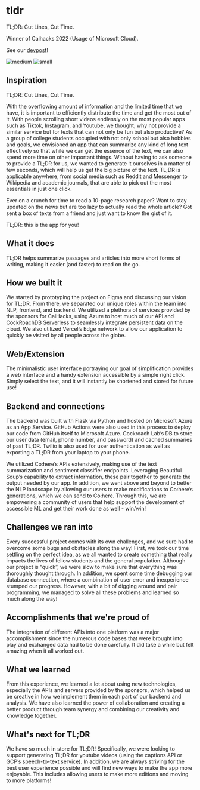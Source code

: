# tldr
TL;DR: Cut Lines, Cut Time. 

Winner of Calhacks 2022 (Usage of Microsoft Cloud). 

See our [devpost](https://devpost.com/software/tldr-658ih1)!

![medium](https://user-images.githubusercontent.com/68176295/196329132-20d583a9-7218-40ad-8eaa-ad8b5a2e9254.png)
![small](https://user-images.githubusercontent.com/68176295/196329080-e3336469-3294-4c8f-b4c6-19a1e3ede675.png)

## Inspiration

TL;DR: Cut Lines, Cut Time.

With the overflowing amount of information and the limited time that we have, it is important to efficiently distribute the time and get the most out of it. 
With people scrolling short videos endlessly on the most popular apps such as Tiktok, Instagram, and Youtube, we thought, why not provide a similar service but for texts that can not only be fun but also productive?
As a group of college students occupied with not only school but also hobbies and goals, we envisioned an app that can summarize any kind of long text effectively so that while we can get the essence of the text, we can also spend more time on other important things.
Without having to ask someone to provide a TL;DR for us, we wanted to generate it ourselves in a matter of few seconds, which will help us get the big picture of the text. 
TL;DR is applicable anywhere, from social media such as Reddit and Messenger to Wikipedia and academic journals, that are able to pick out the most essentials in just one click. 

Ever on a crunch for time to read a 10-page research paper?
Want to stay updated on the news but are too lazy to actually read the whole article? 
Got sent a box of texts from a friend and just want to know the gist of it. 

TL;DR: this is the app for you!

## What it does
TL;DR helps summarize passages and articles into more short forms of writing, making it easier (and faster) to read on the go. 

## How we built it
We started by prototyping the project on Figma and discussing our vision for TL;DR. From there, we separated our unique roles within the team into NLP, frontend, and backend. We utilized a plethora of services provided by the sponsors for CalHacks, using Azure to host much of our API and CockRoachDB Serverless to seamlessly integrate persistent data on the cloud. We also utilized Vercel’s Edge network to allow our application to quickly be visited by all people across the globe.

## Web/Extension
The minimalistic user interface portraying our goal of simplification provides a web interface and a handy extension accessible by a simple right click. Simply select the text, and it will instantly be shortened and stored for future use!

## Backend and connections
The backend was built with Flask via Python and hosted on Microsoft Azure as an App Service. GitHub Actions were also used in this process to deploy our code from GitHub itself to Microsoft Azure. Cockroach Lab’s DB to store our user data (email, phone number, and password) and cached summaries of past TL;DR. Twilio is also used for user authentication as well as exporting a TL;DR from your laptop to your phone.

We utilized Co:here’s APIs extensively, making use of the text summarization and sentiment classifier endpoints. Leveraging Beautiful Soup’s capability to extract information, these pair together to generate the output needed by our app. In addition, we went above and beyond to better the NLP landscape by allowing our users to make modifications to Co:here’s generations, which we can send to Co:here. Through this, we are empowering a community of users that help support the development of accessible ML and get their work done as well - win/win!

## Challenges we ran into
Every successful project comes with its own challenges, and we sure had to overcome some bugs and obstacles along the way! First, we took our time settling on the perfect idea, as we all wanted to create something that really impacts the lives of fellow students and the general population. Although our project is “quick”, we were slow to make sure that everything was thoroughly thought through.
In addition, we spent some time debugging our database connection, where a combination of user error and inexperience stumped our progress. However, with a bit of digging around and pair programming, we managed to solve all these problems and learned so much along the way! 

## Accomplishments that we're proud of
The integration of different APIs into one platform was a major accomplishment since the numerous code bases that were brought into play and exchanged data had to be done carefully. It did take a while but felt amazing when it all worked out.

## What we learned
From this experience, we learned a lot about using new technologies, especially the APIs and servers provided by the sponsors, which helped us be creative in how we implement them in each part of our backend and analysis. We have also learned the power of collaboration and creating a better product through team synergy and combining our creativity and knowledge together.

## What's next for TL;DR
We have so much in store for TL;DR! Specifically, we were looking to support generating TL;DR for youtube videos (using the captions API or GCP’s speech-to-text service). In addition, we are always striving for the best user experience possible and will find new ways to make the app more enjoyable. This includes allowing users to make more editions and moving to more platforms! 
